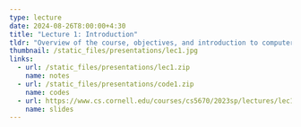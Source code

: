 ```yaml
---
type: lecture
date: 2024-08-26T8:00:00+4:30
title: "Lecture 1: Introduction"
tldr: "Overview of the course, objectives, and introduction to computer vision."
thumbnail: /static_files/presentations/lec1.jpg
links:
  - url: /static_files/presentations/lec1.zip
    name: notes
  - url: /static_files/presentations/code1.zip
    name: codes
  - url: https://www.cs.cornell.edu/courses/cs5670/2023sp/lectures/lec1.html
    name: slides
---
```

